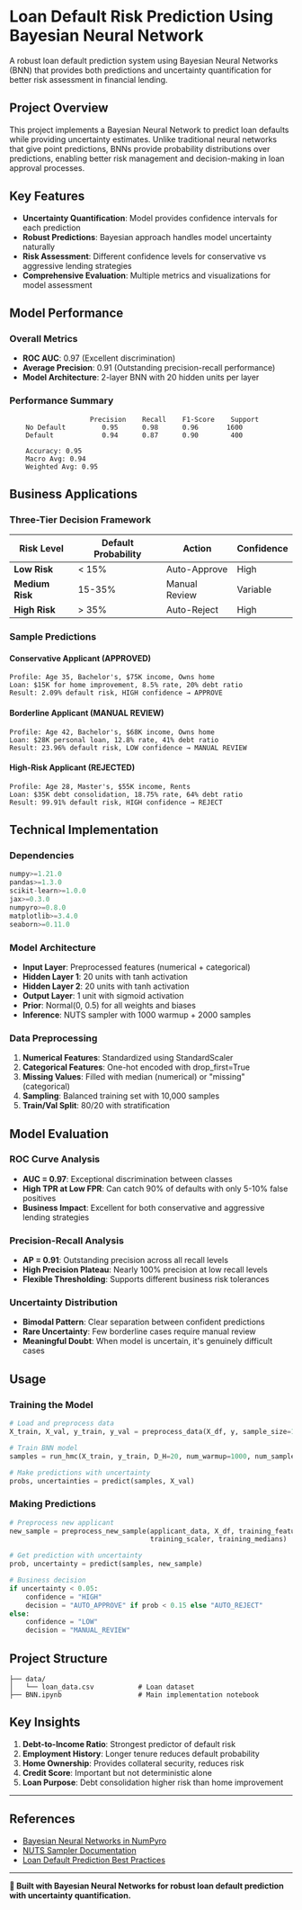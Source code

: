 # Loan Default Risk Prediction Using Bayesian Neural Network

A robust loan default prediction system using Bayesian Neural Networks (BNN) that provides both predictions and uncertainty quantification for better risk assessment in financial lending.

##  Project Overview

This project implements a Bayesian Neural Network to predict loan defaults while providing uncertainty estimates. Unlike traditional neural networks that give point predictions, BNNs provide probability distributions over predictions, enabling better risk management and decision-making in loan approval processes.

##  Key Features

- **Uncertainty Quantification**: Model provides confidence intervals for each prediction
- **Robust Predictions**: Bayesian approach handles model uncertainty naturally
- **Risk Assessment**: Different confidence levels for conservative vs aggressive lending strategies
- **Comprehensive Evaluation**: Multiple metrics and visualizations for model assessment

##  Model Performance

### Overall Metrics
- **ROC AUC**: 0.97 (Excellent discrimination)
- **Average Precision**: 0.91 (Outstanding precision-recall performance)
- **Model Architecture**: 2-layer BNN with 20 hidden units per layer

### Performance Summary
```
                    Precision    Recall    F1-Score    Support
    No Default         0.95      0.98      0.96       1600
    Default            0.94      0.87      0.90        400
    
    Accuracy: 0.95
    Macro Avg: 0.94
    Weighted Avg: 0.95
```

##  Business Applications

### Three-Tier Decision Framework

| Risk Level | Default Probability | Action | Confidence |
|------------|-------------------|---------|------------|
| **Low Risk** | < 15% | Auto-Approve  | High |
| **Medium Risk** | 15-35% | Manual Review  | Variable |
| **High Risk** | > 35% | Auto-Reject  | High |

### Sample Predictions

#### Conservative Applicant (APPROVED)
```
Profile: Age 35, Bachelor's, $75K income, Owns home
Loan: $15K for home improvement, 8.5% rate, 20% debt ratio
Result: 2.09% default risk, HIGH confidence → APPROVE
```

#### Borderline Applicant (MANUAL REVIEW)
```
Profile: Age 42, Bachelor's, $68K income, Owns home  
Loan: $28K personal loan, 12.8% rate, 41% debt ratio
Result: 23.96% default risk, LOW confidence → MANUAL REVIEW
```

#### High-Risk Applicant (REJECTED)
```
Profile: Age 28, Master's, $55K income, Rents
Loan: $35K debt consolidation, 18.75% rate, 64% debt ratio
Result: 99.91% default risk, HIGH confidence → REJECT
```

##  Technical Implementation

### Dependencies
```python
numpy>=1.21.0
pandas>=1.3.0
scikit-learn>=1.0.0
jax>=0.3.0
numpyro>=0.8.0
matplotlib>=3.4.0
seaborn>=0.11.0
```

### Model Architecture
- **Input Layer**: Preprocessed features (numerical + categorical)
- **Hidden Layer 1**: 20 units with tanh activation
- **Hidden Layer 2**: 20 units with tanh activation  
- **Output Layer**: 1 unit with sigmoid activation
- **Prior**: Normal(0, 0.5) for all weights and biases
- **Inference**: NUTS sampler with 1000 warmup + 2000 samples

### Data Preprocessing
1. **Numerical Features**: Standardized using StandardScaler
2. **Categorical Features**: One-hot encoded with drop_first=True
3. **Missing Values**: Filled with median (numerical) or "missing" (categorical)
4. **Sampling**: Balanced training set with 10,000 samples
5. **Train/Val Split**: 80/20 with stratification

##  Model Evaluation

### ROC Curve Analysis
- **AUC = 0.97**: Exceptional discrimination between classes
- **High TPR at Low FPR**: Can catch 90% of defaults with only 5-10% false positives
- **Business Impact**: Excellent for both conservative and aggressive lending strategies

### Precision-Recall Analysis  
- **AP = 0.91**: Outstanding precision across all recall levels
- **High Precision Plateau**: Nearly 100% precision at low recall levels
- **Flexible Thresholding**: Supports different business risk tolerances

### Uncertainty Distribution
- **Bimodal Pattern**: Clear separation between confident predictions
- **Rare Uncertainty**: Few borderline cases require manual review
- **Meaningful Doubt**: When model is uncertain, it's genuinely difficult cases

##  Usage

### Training the Model
```python
# Load and preprocess data
X_train, X_val, y_train, y_val = preprocess_data(X_df, y, sample_size=10000)

# Train BNN model
samples = run_hmc(X_train, y_train, D_H=20, num_warmup=1000, num_samples=2000)

# Make predictions with uncertainty
probs, uncertainties = predict(samples, X_val)
```

### Making Predictions
```python
# Preprocess new applicant
new_sample = preprocess_new_sample(applicant_data, X_df, training_features, 
                                   training_scaler, training_medians)

# Get prediction with uncertainty
prob, uncertainty = predict(samples, new_sample)

# Business decision
if uncertainty < 0.05:
    confidence = "HIGH"
    decision = "AUTO_APPROVE" if prob < 0.15 else "AUTO_REJECT"
else:
    confidence = "LOW" 
    decision = "MANUAL_REVIEW"
```

##  Project Structure
```
├── data/
│   └── loan_data.csv           # Loan dataset
├── BNN.ipynb                   # Main implementation notebook

```

##  Key Insights

1. **Debt-to-Income Ratio**: Strongest predictor of default risk
2. **Employment History**: Longer tenure reduces default probability  
3. **Home Ownership**: Provides collateral security, reduces risk
4. **Credit Score**: Important but not deterministic alone
5. **Loan Purpose**: Debt consolidation higher risk than home improvement

---

##  References

- [Bayesian Neural Networks in NumPyro](https://num.pyro.ai/)
- [NUTS Sampler Documentation](https://mc-stan.org/docs/2_18/reference-manual/hmc-chapter.html)
- [Loan Default Prediction Best Practices](https://www.federalreserve.gov/publications/files/risk-management-at-banks-201612.pdf)
---

**🎯 Built with Bayesian Neural Networks for robust loan default prediction with uncertainty quantification.**
